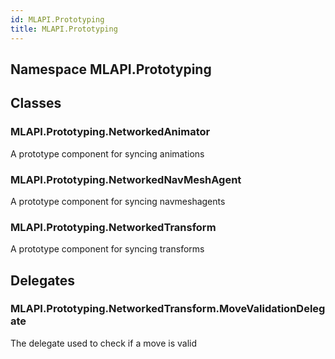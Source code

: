 ```yaml
---  
id: MLAPI.Prototyping  
title: MLAPI.Prototyping  
---
```


## Namespace MLAPI.Prototyping

<div class="markdown level0 summary">

</div>

<div class="markdown level0 conceptual">

</div>

<div class="markdown level0 remarks">

</div>

## Classes

### MLAPI.Prototyping.NetworkedAnimator

<div class="section">

A prototype component for syncing animations

</div>

### MLAPI.Prototyping.NetworkedNavMeshAgent

<div class="section">

A prototype component for syncing navmeshagents

</div>

### MLAPI.Prototyping.NetworkedTransform

<div class="section">

A prototype component for syncing transforms

</div>

## Delegates

### MLAPI.Prototyping.NetworkedTransform.MoveValidationDelegate

<div class="section">

The delegate used to check if a move is valid

</div>
